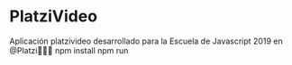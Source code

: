 # PlatziVideo
Aplicación platzivideo desarrollado para la Escuela de Javascript 2019 en @Platzi💚💚💚
npm install
npm run
